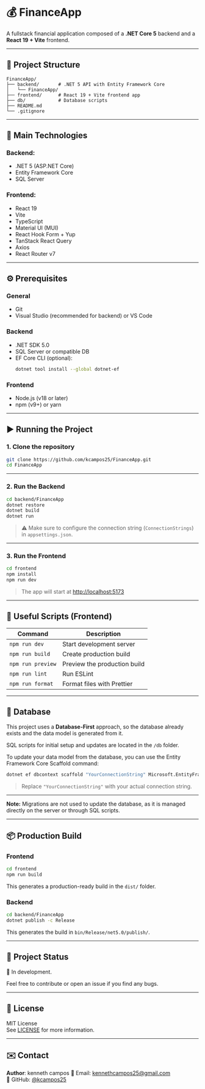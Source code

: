 # 💰 FinanceApp

A fullstack financial application composed of a **.NET Core 5** backend and a **React 19 + Vite** frontend.

---

## 📁 Project Structure

```
FinanceApp/
├── backend/       # .NET 5 API with Entity Framework Core
│   └── FinanceApp/
├── frontend/      # React 19 + Vite frontend app
├── db/            # Database scripts
├── README.md
└── .gitignore
```

---

## 🚀 Main Technologies

### Backend:
- .NET 5 (ASP.NET Core)
- Entity Framework Core
- SQL Server

### Frontend:
- React 19
- Vite
- TypeScript
- Material UI (MUI)
- React Hook Form + Yup
- TanStack React Query
- Axios
- React Router v7

---

## ⚙️ Prerequisites

### General
- Git
- Visual Studio (recommended for backend) or VS Code

### Backend
- .NET SDK 5.0
- SQL Server or compatible DB
- EF Core CLI (optional):  
  ```bash
  dotnet tool install --global dotnet-ef
  ```

### Frontend
- Node.js (v18 or later)
- npm (v9+) or yarn

---

## ▶️ Running the Project

### 1. Clone the repository

```bash
git clone https://github.com/kcampos25/FinanceApp.git
cd FinanceApp
```

---

### 2. Run the Backend

```bash
cd backend/FinanceApp
dotnet restore
dotnet build
dotnet run
```

> ⚠️ Make sure to configure the connection string (`ConnectionStrings`) in `appsettings.json`.

---

### 3. Run the Frontend

```bash
cd frontend
npm install
npm run dev
```

> The app will start at [http://localhost:5173](http://localhost:5173)

---

## 🧪 Useful Scripts (Frontend)

| Command           | Description                  |
|-------------------|------------------------------|
| `npm run dev`     | Start development server     |
| `npm run build`   | Create production build      |
| `npm run preview` | Preview the production build |
| `npm run lint`    | Run ESLint                  |
| `npm run format`  | Format files with Prettier   |

---

## 🧰 Database

This project uses a **Database-First** approach, so the database already exists and the data model is generated from it.

SQL scripts for initial setup and updates are located in the `/db` folder.

To update your data model from the database, you can use the Entity Framework Core Scaffold command:

```bash
dotnet ef dbcontext scaffold "YourConnectionString" Microsoft.EntityFrameworkCore.SqlServer -o Models
```

> Replace `"YourConnectionString"` with your actual connection string.

---

**Note:** Migrations are not used to update the database, as it is managed directly on the server or through SQL scripts.

---

## 📦 Production Build

### Frontend

```bash
cd frontend
npm run build
```

This generates a production-ready build in the `dist/` folder.

### Backend

```bash
cd backend/FinanceApp
dotnet publish -c Release
```

This generates the build in `bin/Release/net5.0/publish/`.

---

## 🧱 Project Status

🚧 In development.

Feel free to contribute or open an issue if you find any bugs.

---

## 📄 License

MIT License  
See [LICENSE](LICENSE) for more information.

---

## ✉️ Contact

**Author**: kenneth campos 
📧 Email: kennethcampos25@gmail.com  
🔗 GitHub: [@kcampos25](https://github.com/kcampos25)
